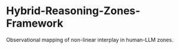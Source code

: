 # Hybrid-Reasoning-Zones-Framework
Observational mapping of non-linear interplay in human-LLM zones.
